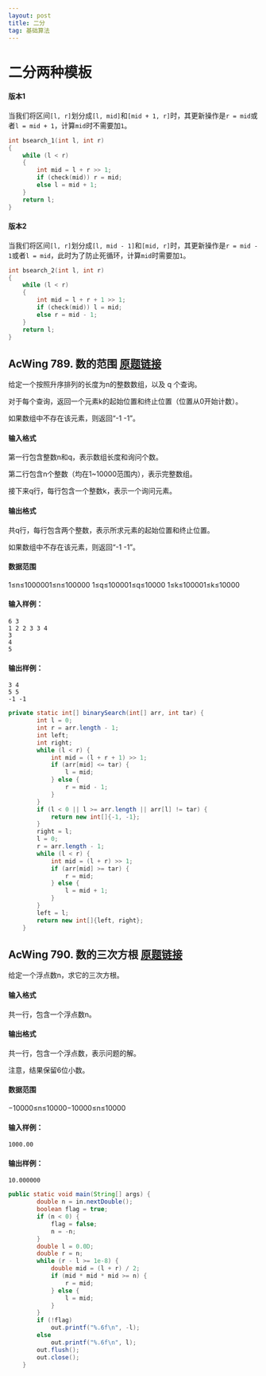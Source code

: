 ```yaml
---
layout: post
title: 二分
tag: 基础算法
---
```


# 二分两种模板

#### 版本1

当我们将区间`[l, r]`划分成`[l, mid]`和`[mid + 1, r]`时，其更新操作是`r = mid`或者`l = mid + 1`，计算`mid`时不需要加`1`。

```c++
int bsearch_1(int l, int r)
{
    while (l < r)
    {
        int mid = l + r >> 1;
        if (check(mid)) r = mid;
        else l = mid + 1;
    }
    return l;
}
```

#### 版本2

当我们将区间`[l, r]`划分成`[l, mid - 1]`和`[mid, r]`时，其更新操作是`r = mid - 1`或者`l = mid`，此时为了防止死循环，计算`mid`时需要加`1`。

```c++
int bsearch_2(int l, int r)
{
    while (l < r)
    {
        int mid = l + r + 1 >> 1;
        if (check(mid)) l = mid;
        else r = mid - 1;
    }
    return l;
}
```

## AcWing 789. 数的范围   [原题链接](https://www.acwing.com/problem/content/791/)

给定一个按照升序排列的长度为n的整数数组，以及 q 个查询。

对于每个查询，返回一个元素k的起始位置和终止位置（位置从0开始计数）。

如果数组中不存在该元素，则返回“-1 -1”。

#### 输入格式

第一行包含整数n和q，表示数组长度和询问个数。

第二行包含n个整数（均在1~10000范围内），表示完整数组。

接下来q行，每行包含一个整数k，表示一个询问元素。

#### 输出格式

共q行，每行包含两个整数，表示所求元素的起始位置和终止位置。

如果数组中不存在该元素，则返回“-1 -1”。

#### 数据范围

1≤n≤1000001≤n≤100000
1≤q≤100001≤q≤10000
1≤k≤100001≤k≤10000

#### 输入样例：

```
6 3
1 2 2 3 3 4
3
4
5
```

#### 输出样例：

```
3 4
5 5
-1 -1
```

```java
private static int[] binarySearch(int[] arr, int tar) {
        int l = 0;
        int r = arr.length - 1;
        int left;
        int right;
        while (l < r) {
            int mid = (l + r + 1) >> 1;
            if (arr[mid] <= tar) {
                l = mid;
            } else {
                r = mid - 1;
            }
        }
        if (l < 0 || l >= arr.length || arr[l] != tar) {
            return new int[]{-1, -1};
        }
        right = l;
        l = 0;
        r = arr.length - 1;
        while (l < r) {
            int mid = (l + r) >> 1;
            if (arr[mid] >= tar) {
                r = mid;
            } else {
                l = mid + 1;
            }
        }
        left = l;
        return new int[]{left, right};
    }
```

## AcWing 790. 数的三次方根   [原题链接](https://www.acwing.com/problem/content/792/)

给定一个浮点数n，求它的三次方根。

#### 输入格式

共一行，包含一个浮点数n。

#### 输出格式

共一行，包含一个浮点数，表示问题的解。

注意，结果保留6位小数。

#### 数据范围

−10000≤n≤10000−10000≤n≤10000

#### 输入样例：

```
1000.00
```

#### 输出样例：

```
10.000000
```

```java
public static void main(String[] args) {
        double n = in.nextDouble();
        boolean flag = true;
        if (n < 0) {
            flag = false;
            n = -n;
        }
        double l = 0.0D;
        double r = n;
        while (r - l >= 1e-8) {
            double mid = (l + r) / 2;
            if (mid * mid * mid >= n) {
                r = mid;
            } else {
                l = mid;
            }
        }
        if (!flag)
            out.printf("%.6f\n", -l);
        else 
            out.printf("%.6f\n", l);
        out.flush();
        out.close();
    }
```

